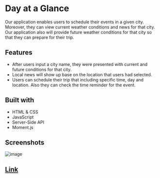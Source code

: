 # Day at a Glance
Our application enables users to schedule their events in a given city. Moreover, they can view current weather conditions and news for that city. Our application also will provide future weather conditions for that city so that they can prepare for their trip.

## Features

* After users input a city name, they were presented with current and future conditions for that city.
* Local news will show up base on the location that users had selected.
* Users can schedule their trip that including specific time, day and location. Also they can check the time reminder for the event.

## Built with
* HTML & CSS
* JavaScript
* Server-Side API
* Moment.js

## Screenshots
![image](https://user-images.githubusercontent.com/49040064/199138683-acdefb9e-5f3b-4f51-a890-724724da851f.png)

## [Link](https://j-howell-kc.github.io/Project_1_Repo/)